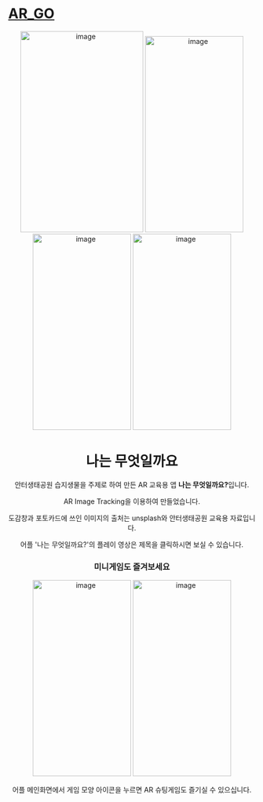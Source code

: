 # [AR_GO](https://youtu.be/dj1yPblzEQ8?si=GygnMlUEJEx0nV74)

<div align="center">

<img src="https://github.com/holaitskylie/AR_GO/assets/117277650/228821b9-b113-426e-85fe-432ffc8f68ad" width="250" height="410" alt="image">
<img src="https://github.com/holaitskylie/AR_GO/assets/117277650/e451ee47-e626-43f9-8671-abef4259df8e" width="200" height="400" alt="image">
<img src="https://github.com/holaitskylie/AR_GO/assets/117277650/ad21a044-0c8a-4b45-b4cb-4ac229b31938" width="200" height="400" alt="image">
<img src="https://github.com/holaitskylie/AR_GO/assets/117277650/bf4c3c4c-62fd-4041-96b8-2f7ca7747d9f" width="200" height="400" alt="image">
  
  <h1>나는 무엇일까요</h1>
  안터생태공원 습지생물을 주제로 하여 만든 AR 교육용 앱 <b>나는 무엇일까요?</b>입니다.

  AR Image Tracking을 이용하여 만들었습니다.  
  
  도감창과 포토카드에 쓰인 이미지의 출처는 unsplash와 안터생태공원 교육용 자료입니다.  

  어플 '나는 무엇일까요?'의 플레이 영상은 제목을 클릭하시면 보실 수 있습니다.

  <h3>미니게임도 즐겨보세요</h3>
  <img src="https://github.com/holaitskylie/AR_GO/assets/117277650/6570f6c2-5bd3-48c3-9030-977939b8d4fa" width="200" height="400" alt="image">
  <img src="https://github.com/holaitskylie/AR_GO/assets/117277650/a468b909-e341-4bec-b2e4-5ba9c230175e" width="200" height="400" alt="image">
  

  어플 메인화면에서 게임 모양 아이콘을 누르면 AR 슈팅게임도 즐기실 수 있으십니다.


</div>

